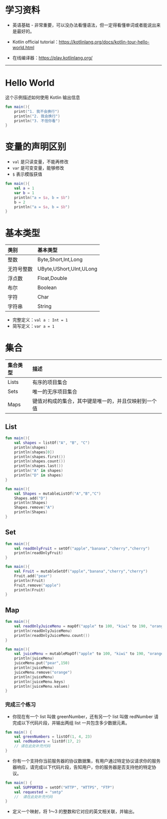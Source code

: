 # 学习资料
- 英语基础 - 非常重要，可以没办法看懂语法，但一定得看懂单词或者能说出来是最好的。

- Kotlin official tutorial：https://kotlinlang.org/docs/kotlin-tour-hello-world.html

- 在线编译器：https://play.kotlinlang.org/

---

# Hello World
这个示例描述如何使用 Kotlin 输出信息
```kotlin
fun main(){
    print("1. 我不会换行")
    println("2. 我会换行")
    println("3. 不信你看")
}
```

# 变量的声明区别
- `val` 是只读变量，不能再修改
- `var` 是可变变量，能够修改
- `$` 表示模版获值

```kotlin
fun main(){
    val a = 1
    var b = 1
    println("a = $a, b = $b")
    b = 2
    println("a = $a, b = $b")
}
```

# 基本类型

|类别|基本类型|
|:--|:--|
|整数|Byte,Short,Int,Long|
|无符号整数|UByte,UShort,UInt,ULong|
|浮点数|Float,Double|
|布尔|Boolean|
|字符|Char|
|字符串|String|

- 完整定义：`val a : Int = 1`
- 简写定义：`var a = 1`

# 集合

|集合类型|描述|
|:--|:--|
|Lists|有序的项目集合|
|Sets|唯一的无序项目集合|
|Maps|键值对构成的集合，其中键是唯一的，并且仅映射到一个值|

## List
```kotlin
fun main(){
    val shapes = listOf("A", "B", "C")
    println(shapes)
    println(shapes[0])
    println(shapes.first())
    println(shapes.count())
    println(shapes.last())
    println("A" in shapes)
    println("D" in shapes)
}
```

```kotlin
fun main(){
    val Shapes = mutableListOf("A","B","C")
    Shapes.add("D")
    println(Shapes)
    Shapes.remove("A")
    println(Shapes)
}
```

## Set
```kotlin
fun main(){
    val readOnlyFruit = setOf("apple","banana","cherry","cherry")
    println(readOnlyFruit)
}
```

```kotlin
fun main(){
    val Fruit = mutableSetOf("apple","banana","cherry","cherry")
    Fruit.add("pear")
    println(Fruit)
    Fruit.remove("apple")
    println(Fruit)
}
```

## Map
```kotlin
fun main(){
    val readOnlyJuiceMenu = mapOf("apple" to 100, "kiwi" to 190, "orange" to 100)
    println(readOnlyJuiceMenu)
    println(readOnlyJuiceMenu.count())
}
```

```kotlin
fun main(){
    val juiceMenu = mutableMapOf("apple" to 100, "kiwi" to 190, "orange" to 100)
    println(juiceMenu)
    juiceMenu.put("pear",150)
    println(juiceMenu)
    juiceMenu.remove("orange")
    println(juiceMenu)
    println(juiceMenu.keys)
    println(juiceMenu.values)
}
```

### 完成三个练习
- 你现在有一个 list 叫做 greenNumber，还有另一个 list 叫做 redNumber 请完成以下代码片段，并输出两组 list 一共包含多少数据元素。

```kotlin
fun main() {
    val greenNumbers = listOf(1, 4, 23)
    val redNumbers = listOf(17, 2)
    // 请在此处补充代码
}
```

- 你有一个支持你当前服务器的协议数据集，有用户通过特定协议请求你的服务器响应，请完成以下代码片段，告知用户，你的服务器是否支持他的特定协议。

```kotlin
fun main() {
    val SUPPORTED = setOf("HTTP", "HTTPS", "FTP")
    val requested = "smtp"
    //  请在此处补充代码
}
```

- 定义一个映射，将 1～3 的整数和它对应的英文相关联，并输出。

